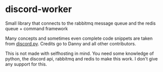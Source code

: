 # discord-worker
Small library that connects to the rabbitmq message queue and the redis queue + command framework  
  
Many concepts and sometimes even complete code snippets are taken from [discord.py](https://github.com/Rapptz/discord.py). 
Credits go to Danny and all other contributors.  
  
This is not made with selfhosting in mind. You need some knowledge of python, the discord api, rabbitmq and redis to make this work.
I don't give any support for this.
